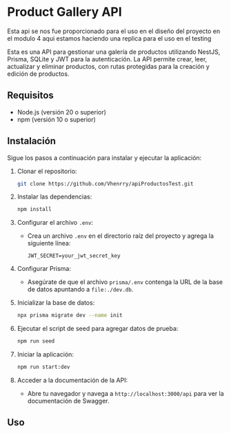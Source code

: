 # Product Gallery API

Esta api se nos fue proporcionado para el uso en el diseño del proyecto en el modulo 4 aqui estamos haciendo una replica para el uso en el testing

Esta es una API para gestionar una galería de productos utilizando NestJS, Prisma, SQLite y JWT para la autenticación. La API permite crear, leer, actualizar y eliminar productos, con rutas protegidas para la creación y edición de productos.

## Requisitos

- Node.js (versión 20 o superior)
- npm (versión 10 o superior)

## Instalación

Sigue los pasos a continuación para instalar y ejecutar la aplicación:

1. Clonar el repositorio:

   ```bash
   git clone https://github.com/Vhenrry/apiProductosTest.git
   ```

2. Instalar las dependencias:

   ```bash
   npm install
   ```

3. Configurar el archivo `.env`:

   - Crea un archivo `.env` en el directorio raíz del proyecto y agrega la siguiente línea:
     ```plaintext
     JWT_SECRET=your_jwt_secret_key
     ```

4. Configurar Prisma:

   - Asegúrate de que el archivo `prisma/.env` contenga la URL de la base de datos apuntando a `file:./dev.db`.

5. Inicializar la base de datos:

   ```bash
   npx prisma migrate dev --name init
   ```

6. Ejecutar el script de seed para agregar datos de prueba:

   ```bash
   npm run seed
   ```

7. Iniciar la aplicación:

   ```bash
   npm run start:dev
   ```

8. Acceder a la documentación de la API:
   - Abre tu navegador y navega a `http://localhost:3000/api` para ver la documentación de Swagger.

## Uso
